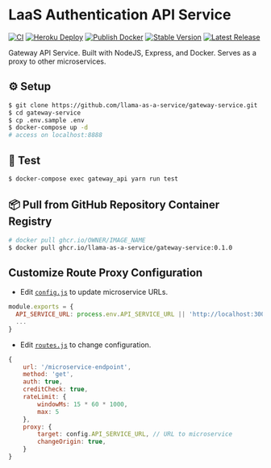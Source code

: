 # LaaS Authentication API Service

[![CI](https://github.com/llama-as-a-service/gateway-service/actions/workflows/ci.yml/badge.svg?branch=main)](https://github.com/llama-as-a-service/gateway-service/actions/workflows/ci.yml) [![Heroku Deploy](https://github.com/llama-as-a-service/gateway-service/actions/workflows/heroku-deploy.yml/badge.svg?branch=main)](https://github.com/llama-as-a-service/gateway-service/actions/workflows/heroku-deploy.yml) [![Publish Docker](https://github.com/llama-as-a-service/gateway-service/actions/workflows/publish-to-ghcr.yml/badge.svg?branch=main)](https://github.com/llama-as-a-service/gateway-service/actions/workflows/publish-to-ghcr.yml) [![Stable Version](https://img.shields.io/github/v/tag/llama-as-a-service/gateway-service)](https://img.shields.io/github/v/tag/llama-as-a-service/gateway-service) [![Latest Release](https://img.shields.io/github/v/release/llama-as-a-service/gateway-service?color=%233D9970)](https://img.shields.io/github/v/tag/llama-as-a-service/gateway-service?color=%233D9970)

Gateway API Service. Built with NodeJS, Express, and Docker. Serves as a proxy to other microservices.

## ⚙️ Setup
```sh
$ git clone https://github.com/llama-as-a-service/gateway-service.git
$ cd gateway-service
$ cp .env.sample .env
$ docker-compose up -d
# access on localhost:8888
```

## 🧪 Test
```sh
$ docker-compose exec gateway_api yarn run test
```

## 📦 Pull from GitHub Repository Container Registry
```sh
# docker pull ghcr.io/OWNER/IMAGE_NAME
$ docker pull ghcr.io/llama-as-a-service/gateway-service:0.1.0
```

## Customize Route Proxy Configuration
- Edit [`config.js`](./config.js) to update microservice URLs.

```js
module.exports = {
  API_SERVICE_URL: process.env.API_SERVICE_URL || 'http://localhost:3000'
  ...
}
```

- Edit [`routes.js`](./src/routes.js) to change configuration.

```js
{
    url: '/microservice-endpoint',
    method: 'get',
    auth: true,
    creditCheck: true,
    rateLimit: {
        windowMs: 15 * 60 * 1000,
        max: 5
    },
    proxy: {
        target: config.API_SERVICE_URL, // URL to microservice
        changeOrigin: true,
    }
}
```
